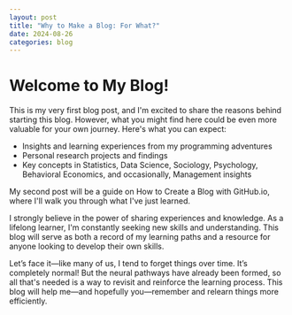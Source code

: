 ```yaml
---
layout: post
title: "Why to Make a Blog: For What?"
date: 2024-08-26
categories: blog
---
```



# Welcome to My Blog!

This is my very first blog post, and I'm excited to share the reasons behind starting this blog. However, what you might find here could be even more valuable for your own journey. Here's what you can expect:

- Insights and learning experiences from my programming adventures
- Personal research projects and findings
- Key concepts in Statistics, Data Science, Sociology, Psychology, Behavioral Economics, and occasionally, Management insights

My second post will be a guide on How to Create a Blog with GitHub.io, where I'll walk you through what I've just learned.

I strongly believe in the power of sharing experiences and knowledge. As a lifelong learner, I'm constantly seeking new skills and understanding. This blog will serve as both a record of my learning paths and a resource for anyone looking to develop their own skills.

Let’s face it—like many of us, I tend to forget things over time. It’s completely normal! But the neural pathways have already been formed, so all that's needed is a way to revisit and reinforce the learning process. This blog will help me—and hopefully you—remember and relearn things more efficiently.
